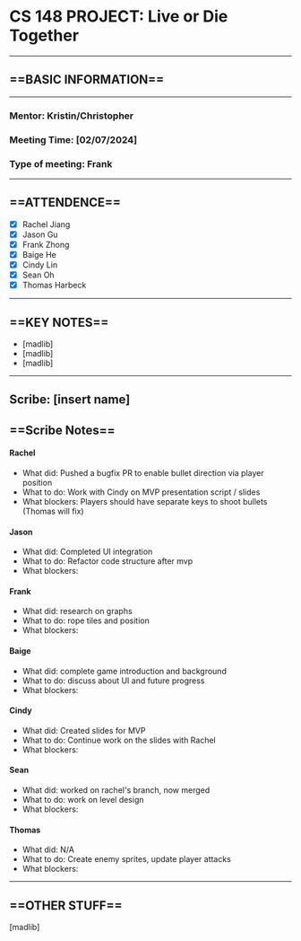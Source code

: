 # CS 148 PROJECT: Live or Die Together
_____________________________________________________________________________
## ==BASIC INFORMATION==
_____________________________________________________________________________
### Mentor: Kristin/Christopher
### Meeting Time: [02/07/2024]
### Type of meeting: Frank
_____________________________________________________________________________
## ==ATTENDENCE==
- [x] Rachel Jiang
- [x] Jason Gu
- [x] Frank Zhong
- [x] Baige He
- [x] Cindy Lin
- [x] Sean Oh
- [x] Thomas Harbeck
_____________________________________________________________________________

## ==KEY NOTES==
- [madlib]
- [madlib]
- [madlib]
_____________________________________________________________________________

## Scribe: [insert name]

## ==Scribe Notes==

#### Rachel
- What did: Pushed a bugfix PR to enable bullet direction via player position
- What to do: Work with Cindy on MVP presentation script / slides
- What blockers: Players should have separate keys to shoot bullets (Thomas will fix)

#### Jason
- What did: Completed UI integration
- What to do: Refactor code structure after mvp
- What blockers:

#### Frank
- What did: research on graphs
- What to do: rope tiles and position
- What blockers:

#### Baige
- What did: complete game introduction and background 
- What to do: discuss about UI and future progress
- What blockers:

#### Cindy
- What did: Created slides for MVP
- What to do: Continue work on the slides with Rachel
- What blockers:

#### Sean
- What did: worked on rachel's branch, now merged
- What to do: work on level design
- What blockers:

#### Thomas
- What did: N/A
- What to do: Create enemy sprites, update player attacks
- What blockers:

_____________________________________________________________________________

## ==OTHER STUFF==
[madlib]
